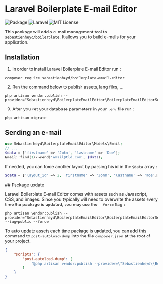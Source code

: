 # Laravel Boilerplate E-mail Editor

![Package](https://img.shields.io/badge/Package-sebastienheyd%2Fboilerplate--email--editor-lightgrey.svg)
![Laravel](https://img.shields.io/badge/Laravel-5.7.x-green.svg)
![MIT License](https://img.shields.io/github/license/sebastienheyd/boilerplate.svg)

This package will add a e-mail management tool to [`sebastienheyd/boilerplate`](https://github.com/sebastienheyd/boilerplate).
It allows you to build e-mails for your application.

## Installation

1. In order to install Laravel Boilerplate E-mail Editor run :

```
composer require sebastienheyd/boilerplate-email-editor
```

2. Run the command below to publish assets, lang files, ...

```
php artisan vendor:publish --provider="Sebastienheyd\BoilerplateEmailEditor\BoilerplateEmailEditorServiceProvider"
```

3. After you set your database parameters in your ```.env``` file run :

```
php artisan migrate
```

## Sending an e-mail

```php
use Sebastienheyd\BoilerplateEmailEditor\Models\Email;
// ...
$data = ['firstname' => 'John', 'lastname' => 'Doe'];
Email::find(1)->send('email@tld.com', $data);
```

If needed, you can force another layout by passing his id in the `$data` array :

```php
$data = ['layout_id' => 2, 'firstname' => 'John', 'lastname' => 'Doe'];
```

## Package update

Laravel Boilerplate E-mail Editor comes with assets such as Javascript, CSS, and images. Since you typically will need to overwrite the assets
every time the package is updated, you may use the ```--force``` flag :

```
php artisan vendor:publish --provider="Sebastienheyd\BoilerplateEmailEditor\BoilerplateEmailEditorServiceProvider" --tag=public --force
```

To auto update assets each time package is updated, you can add this command to `post-autoload-dump` into the 
file `composer.json` at the root of your project.
 

```json
{
    "scripts": {
        "post-autoload-dump": [
            "@php artisan vendor:publish --provider=\"Sebastienheyd\\BoilerplateEmailEditor\\BoilerplateEmailEditorServiceProvider\" --tag=public --force -q"
        ]
    }
}
```